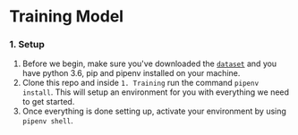 # Training Model

### 1. Setup

1. Before we begin, make sure you've downloaded the [`dataset`](https://www.kaggle.com/sayangoswami/reddit-memes-dataset/downloads/reddit-memes-dataset.zip/3) and you have python 3.6, pip and pipenv installed on your machine.
2. Clone this repo and inside `1. Training` run the command `pipenv install`. This will setup an environment for you with everything we need to get started.
3. Once everything is done setting up, activate your environment by using `pipenv shell`.